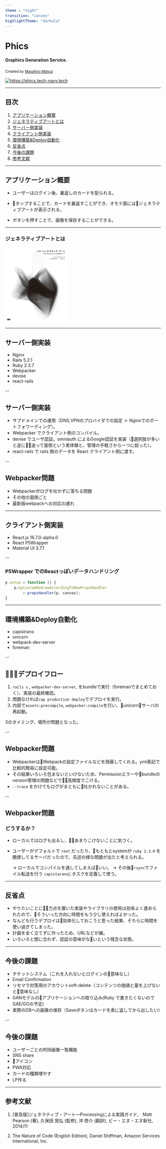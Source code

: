 ```yaml
---
theme : "night"
transition: "convex"
highlightTheme: "darkula"
---
```


# Phics

#### Graphics Generation Service.

<small>Created by [Masahiro Matsui](https://tech-navy.tech)</small>

<a rel='nofollow' href='https://phics.tech-navy.tech' style='cursor:default;'><img src='https://chart.googleapis.com/chart?cht=qr&chl=https%3A%2F%2Fphics.tech-navy.tech&chs=270x270&choe=UTF-8&chld=L|2' alt='https://phics.tech-navy.tech'></a>

---

## 目次

1. [アプリケーション概要](#/2) 
2. [ジェネラティブアートとは](#/3)
3. [サーバー側実装](#/4)
4. [クライアント側実装](#/5)
5. [環境構築&Deploy自動化](#/6)
6. [反省点](#/7)
7. [今後の課題](#/8)
8. [参考文献](#/9)

---

## アプリケーション概要

- ユーザーはログイン後、裏返しのカードを配られる。

- タップすることで、カードを裏返すことができ、オモテ面にはジェネラティブアートが表示される。

- ボタンを押すことで、画像を保存することができる。

---

### ジェネラティブアートとは

<img src="images/generative.jpg" style="max-width:40%;" alt="generative_art">

---

## サーバー側実装

- Nginx
- Rails 5.2.1
- Ruby 2.3.7
- Webpacker
- devise
- react-rails

--

## サーバー側実装

- サブドメインでの運用（DNS,VPNのプロバイダでの設定 ＋ Nginxでのポートフォワーディング）。
- Webpacker でクライアント側のコンパイル。
- devise でユーザ認証。omniauth によるGoogle認証を実装（選択肢が多いと逆に迷って面倒という実体験と、管理の手軽さから一つに絞った）。
- react-rails で rails 側のデータを React クライアント側に渡す。

--

## Webpacker問題

- Webpackerがログを吐かずに落ちる問題
- その他の面倒ごと
- 最新版webpackへの対応の遅れ

---

## クライアント側実装

- React.js 16.7.0-alpha.0
- React P5Wrapper
- Material UI 3.7.1

--

### P5Wrapper でのReactっぽいデータハンドリング

```Javascript
p.setup = function () {
    p.myCustomRedrawAccordingToNewPropsHandler 
        = propsHandler(p, canvas);
}
```

---

## 環境構築&Deploy自動化

- capistrano
- unicorn
- webpack-dev-server
- foreman

--

## デプロイフロー

1. `rails s` , `webpacker-dev-server`, をbundleで実行（foremanでまとめておく）、実装の最終確認。
2. 問題なければ`cap production deploy`でデプロイを実行。
3. 内部で`assets:precompile`, `webpacker:compile`を行い、unicornサーバの再起動。

3のタイミング、場所が問題となった。

--

## Webpacker問題

- WebpackerはWebpackの設定ファイルなどを隠蔽してくれる。yml表記で比較的簡易に設定可能。
- その結果いろいろ包まないといけないため、Permissionエラーやbundleのversion管理の問題などで高頻度でこける。
- `--trace` をかけてもログがまともに吐かれないことがある。

--

## Webpacker問題 

### どうするか？

- ローカルではログも出るし、あまりこけないことに気づく。
- ユーザーがデフォルトで `root` だったり、もともとsystemが `ruby 2.3.0` を酷使してるサーバだったので、先述の様な問題が出たと考えられる。

    → ローカルでコンパイルを通してしまえばいい。
    → その後`rsync`でファイル転送を行う `capistarano` タスクを定義して使う。


---

## 反省点

- やりたいことに力点を置いた実装やライブラリの使用は効率よく進められたので、そういった方向に時間をもう少し使えればよかった。
- なんども行うデプロイは効率化しておこうと思った結果、そちらに時間を使い過ぎてしまった。
- 計画を全く立てずに作ったため、URLなどが雑。
- いろいろと間に合わず、認証の意味がないという残念な状態。

---

## 今後の課題

- チケットシステム（これを入れないとログインの意味なし）
- Email Confirmation
- リセマラ対策用のアカウントsoft-delete（コンテンツの価値と量を上げないと意味なし）
- GANモデルのアプリケーションへの取り込み(Ruby で書きたくないのでGAE/GOの予定)
- 実際のDBへの画像の保存（Saveボタンはカードを表に返してから出したい）

--

## 今後の課題

- ユーザーごとの所持画像一覧機能
- SNS share
- アイコン
- PWA対応
- カードの種類増やす
- LP作る

---

## 参考文献

1. [普及版]ジェネラティブ・アート―Processingによる実践ガイド,　Matt Pearson (著), 久保田 晃弘 (監修), 沖 啓介 (翻訳), ビー・エヌ・エヌ新社, 2014/11

2. The Nature of Code (English Edition), Daniel Shiffman, Amazon Services International, Inc.
